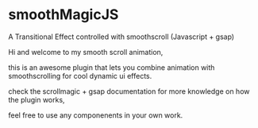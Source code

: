 # smoothMagicJS
A Transitional Effect controlled with smoothscroll (Javascript + gsap)

Hi and welcome to my smooth scroll animation,

this is an awesome plugin that lets you combine animation with smoothscrolling for cool dynamic ui effects.

check the scrollmagic + gsap documentation for more knowledge on how the plugin works,

feel free to use any componenents in your own work.
